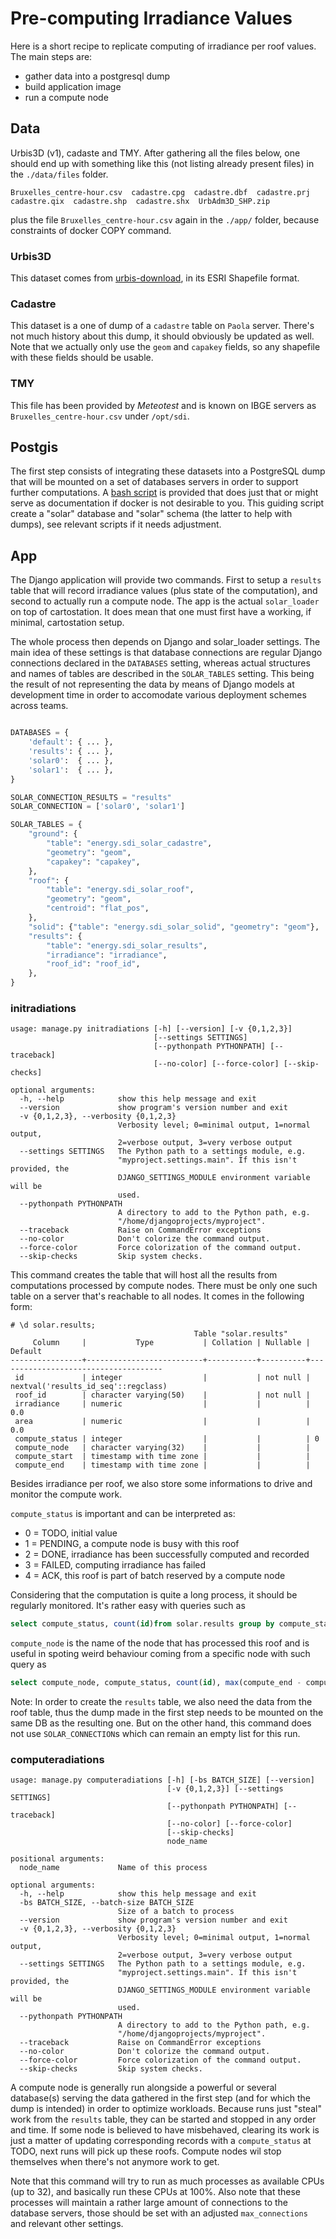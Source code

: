 # Pre-computing Irradiance Values

Here is a short recipe to replicate computing of irradiance per roof values. The main steps are:

- gather data into a postgresql dump
- build application image
- run a compute node

## Data

Urbis3D (v1), cadaste and TMY. After gathering all the files below, one should end up with something like this (not listing already present files) in the `./data/files` folder.

```
Bruxelles_centre-hour.csv  cadastre.cpg  cadastre.dbf  cadastre.prj  cadastre.qix  cadastre.shp  cadastre.shx  UrbAdm3D_SHP.zip
```

plus the file `Bruxelles_centre-hour.csv` again in the `./app/` folder, because constraints of docker COPY command.

### Urbis3D

This dataset comes from [urbis-download](https://datastore.brussels/web/urbis-download), in its ESRI Shapefile format.

### Cadastre

This dataset is a one of dump of a `cadastre` table on `Paola` server. There's not much history about this dump, it should obviously be updated as well.
Note that we actually only use the `geom` and `capakey` fields, so any shapefile with these fields should be usable.

### TMY

This file has been provided by _Meteotest_ and is known on IBGE servers as `Bruxelles_centre-hour.csv` under `/opt/sdi`.

## Postgis

The first step consists of integrating these datasets into a PostgreSQL dump that will be mounted on a set of databases servers in order to support further computations. A [bash script](./docker/data/build.sh) is provided that does just that or might serve as documentation if docker is not desirable to you. This guiding script create a "solar" database and "solar" schema (the latter to help with dumps), see relevant scripts if it needs adjustment.

## App

The Django application will provide two commands. First to setup a `results` table that will record irradiance values (plus state of the computation), and second to actually run a compute node. The app is the actual `solar_loader` on top of cartostation. It does mean that one must first have a working, if minimal, cartostation setup.

The whole process then depends on Django and solar_loader settings. The main idea of these settings is that database connections are regular Django connections declared in the `DATABASES` setting, whereas actual structures and names of tables are described in the `SOLAR_TABLES` setting. This being the result of not representing the data by means of Django models at development time in order to accomodate various deployment schemes across teams.

```python

DATABASES = {
    'default': { ... },
    'results': { ... },
    'solar0':  { ... },
    'solar1':  { ... },
}

SOLAR_CONNECTION_RESULTS = "results"
SOLAR_CONNECTION = ['solar0', 'solar1']

SOLAR_TABLES = {
    "ground": {
        "table": "energy.sdi_solar_cadastre",
        "geometry": "geom",
        "capakey": "capakey",
    },
    "roof": {
        "table": "energy.sdi_solar_roof",
        "geometry": "geom",
        "centroid": "flat_pos",
    },
    "solid": {"table": "energy.sdi_solar_solid", "geometry": "geom"},
    "results": {
        "table": "energy.sdi_solar_results",
        "irradiance": "irradiance",
        "roof_id": "roof_id",
    },
}
```

### initradiations

```
usage: manage.py initradiations [-h] [--version] [-v {0,1,2,3}]
                                [--settings SETTINGS]
                                [--pythonpath PYTHONPATH] [--traceback]
                                [--no-color] [--force-color] [--skip-checks]

optional arguments:
  -h, --help            show this help message and exit
  --version             show program's version number and exit
  -v {0,1,2,3}, --verbosity {0,1,2,3}
                        Verbosity level; 0=minimal output, 1=normal output,
                        2=verbose output, 3=very verbose output
  --settings SETTINGS   The Python path to a settings module, e.g.
                        "myproject.settings.main". If this isn't provided, the
                        DJANGO_SETTINGS_MODULE environment variable will be
                        used.
  --pythonpath PYTHONPATH
                        A directory to add to the Python path, e.g.
                        "/home/djangoprojects/myproject".
  --traceback           Raise on CommandError exceptions
  --no-color            Don't colorize the command output.
  --force-color         Force colorization of the command output.
  --skip-checks         Skip system checks.

```

This command creates the table that will host all the results from computations processed by compute nodes. There must be only one such table on a server that's reachable to all nodes. It comes in the following form:

```
# \d solar.results;
                                         Table "solar.results"
     Column     |           Type           | Collation | Nullable |               Default
----------------+--------------------------+-----------+----------+-------------------------------------
 id             | integer                  |           | not null | nextval('results_id_seq'::regclass)
 roof_id        | character varying(50)    |           | not null |
 irradiance     | numeric                  |           |          | 0.0
 area           | numeric                  |           |          | 0.0
 compute_status | integer                  |           |          | 0
 compute_node   | character varying(32)    |           |          |
 compute_start  | timestamp with time zone |           |          |
 compute_end    | timestamp with time zone |           |          |

```

Besides irradiance per roof, we also store some informations to drive and monitor the compute work.

`compute_status` is important and can be interpreted as:

- 0 = TODO, initial value
- 1 = PENDING, a compute node is busy with this roof
- 2 = DONE, irradiance has been successfully computed and recorded
- 3 = FAILED, computing irradiance has failed
- 4 = ACK, this roof is part of batch reserved by a compute node

Considering that the computation is quite a long process, it should be regularly monitored. It's rather easy with queries such as

```sql
select compute_status, count(id)from solar.results group by compute_status;
```

`compute_node` is the name of the node that has processed this roof and is useful in spoting weird behaviour coming from a specific node with such query as

```sql
select compute_node, compute_status, count(id), max(compute_end - compute_start), min(compute_end - compute_start), avg(compute_end - compute_start) from solar.results group by compute_node, compute_status order by compute_node, compute_status;
```

Note: In order to create the `results` table, we also need the data from the roof table, thus the dump made in the first step needs to be mounted on the same DB as the resulting one. But on the other hand, this command does not use `SOLAR_CONNECTION`s which can remain an empty list for this run.

### computeradiations

```
usage: manage.py computeradiations [-h] [-bs BATCH_SIZE] [--version]
                                   [-v {0,1,2,3}] [--settings SETTINGS]
                                   [--pythonpath PYTHONPATH] [--traceback]
                                   [--no-color] [--force-color]
                                   [--skip-checks]
                                   node_name

positional arguments:
  node_name             Name of this process

optional arguments:
  -h, --help            show this help message and exit
  -bs BATCH_SIZE, --batch-size BATCH_SIZE
                        Size of a batch to process
  --version             show program's version number and exit
  -v {0,1,2,3}, --verbosity {0,1,2,3}
                        Verbosity level; 0=minimal output, 1=normal output,
                        2=verbose output, 3=very verbose output
  --settings SETTINGS   The Python path to a settings module, e.g.
                        "myproject.settings.main". If this isn't provided, the
                        DJANGO_SETTINGS_MODULE environment variable will be
                        used.
  --pythonpath PYTHONPATH
                        A directory to add to the Python path, e.g.
                        "/home/djangoprojects/myproject".
  --traceback           Raise on CommandError exceptions
  --no-color            Don't colorize the command output.
  --force-color         Force colorization of the command output.
  --skip-checks         Skip system checks.

```

A compute node is generally run alongside a powerful or several database(s) serving the data gathered in the first step (and for which the dump is intended) in order to optimize workloads. Because runs just "steal" work from the `results` table, they can be started and stopped in any order and time. If some node is believed to have misbehaved, clearing its work is just a matter of updating corresponding records with a `compute_status` at TODO, next runs will pick up these roofs. Compute nodes wil stop themselves when there's not anymore work to get.

Note that this command will try to run as much processes as available CPUs (up to 32), and basically run these CPUs at 100%. Also note that these processes will maintain a rather large amount of connections to the database servers, those should be set with an adjusted `max_connections` and relevant other settings.
